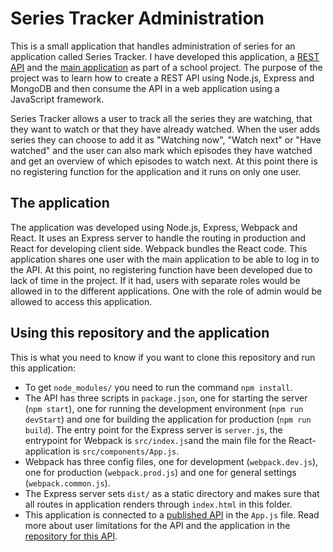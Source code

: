 # Series Tracker Administration

This is a small application that handles administration of series for an application called Series Tracker. I have developed this application, a [REST API](https://github.com/sofiewallin/SeriesTracker-REST-API) and the [main application](https://github.com/sofiewallin/SeriesTracker-web-app) as part of a school project. The purpose of the project was to learn how to create a REST API using Node.js, Express and MongoDB and then consume the API in a web application using a JavaScript framework.

Series Tracker allows a user to track all the series they are watching, that they want to watch or that they have already watched. When the user adds series they can choose to add it as "Watching now", "Watch next" or "Have watched" and the user can also mark which episodes they have watched and get an overview of which episodes to watch next. At this point there is no registering function for the application and it runs on only one user.

## The application

The application was developed using Node.js, Express, Webpack and React. It uses an Express server to handle the routing in production and React for developing client side. Webpack bundles the React code. This application shares one user with the main application to be able to log in to the API. At this point, no registering function have been developed due to lack of time in the project. If it had, users with separate roles would be allowed in to the different applications. One with the role of admin would be allowed to access this application.

## Using this repository and the application

This is what you need to know if you want to clone this repository and run this application:

- To get `node_modules/` you need to run the command `npm install`.
- The API has three scripts in `package.json`, one for starting the server (`npm start`), one for running the development environment (`npm run devStart`) and one for building the application for production (`npm run build`). The entry point for the Express server is `server.js`, the entrypoint for Webpack is `src/index.js`and the main file for the React-application is `src/components/App.js`.
- Webpack has three config files, one for development (`webpack.dev.js`), one for production (`webpack.prod.js`) and one for general settings (`webpack.common.js`).
- The Express server sets `dist/` as a static directory and makes sure that all routes in application renders through `index.html` in this folder.
- This application is connected to a [published API](https://series-tracker-rest-api.herokuapp.com) in the `App.js` file. Read more about user limitations for the API and the application in the [repository for this API](https://github.com/sofiewallin/SeriesTracker-REST-API).




